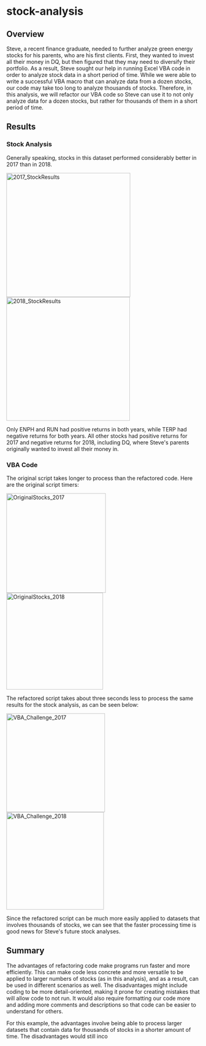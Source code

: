# stock-analysis

## Overview
Steve, a recent finance graduate, needed to further analyze green energy stocks for his parents, who are his first clients. First, they wanted to invest all their money in DQ, but then figured that they may need to diversify their portfolio. As a result, Steve sought our help in running Excel VBA code in order to analyze stock data in a short period of time. While we were able to write a successful VBA macro that can analyze data from a dozen stocks, our code may take too long to analyze thousands of stocks. Therefore, in this analysis, we will refactor our VBA code so Steve can use it to not only analyze data for a dozen stocks, but rather for thousands of them in a short period of time.

## Results
### Stock Analysis
Generally speaking, stocks in this dataset performed considerably better in 2017 than in 2018.

<img width="323" alt="2017_StockResults" src="https://user-images.githubusercontent.com/92702922/140062180-e8c04690-fb3a-4dd3-998b-1818c7451de4.png">

<img width="322" alt="2018_StockResults" src="https://user-images.githubusercontent.com/92702922/140062224-4ea88dce-ffe8-4ff1-b841-4b9a76f6ff0b.png">

Only ENPH and RUN had positive returns in both years, while TERP had negative returns for both years. All other stocks had positive returns for 2017 and negative returns for 2018, including DQ, where Steve's parents originally wanted to invest all their money in. 

### VBA Code
The original script takes longer to process than the refactored code. Here are the original script timers:

<img width="259" alt="OriginalStocks_2017" src="https://user-images.githubusercontent.com/92702922/140062751-81dc5716-9574-46b7-89b2-13adfe44b9ef.png">

<img width="252" alt="OriginalStocks_2018" src="https://user-images.githubusercontent.com/92702922/140062780-a12c8723-0c83-43c8-90bc-e78a8d0d7119.png">

The refactored script takes about three seconds less to process the same results for the stock analysis, as can be seen below:

<img width="257" alt="VBA_Challenge_2017" src="https://user-images.githubusercontent.com/92702922/140062975-4e232795-a893-4fdf-a065-14d6ba0f5f1d.png">

<img width="254" alt="VBA_Challenge_2018" src="https://user-images.githubusercontent.com/92702922/140062989-5b15d36a-9c51-4bf2-b34c-cf75232d1292.png">

Since the refactored script can be much more easily applied to datasets that involves thousands of stocks, we can see that the faster processing time is good news for Steve's future stock analyses.

## Summary
The advantages of refactoring code make programs run faster and more efficiently. This can make code less concrete and more versatile to be applied to larger numbers of stocks (as in this analysis), and as a result, can be used in different scenarios as well. The disadvantages might include coding to be more detail-oriented, making it prone for creating mistakes that will allow code to not run. It would also require formatting our code more and adding more comments and descriptions so that code can be easier to understand for others.

For this example, the advantages involve being able to process larger datasets that contain data for thousands of stocks in a shorter amount of time. The disadvantages would still inco
